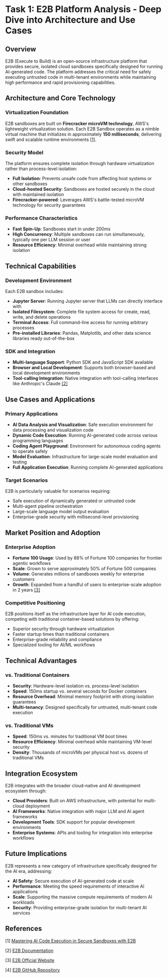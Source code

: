 # Task 1: E2B Platform Analysis - Deep Dive into Architecture and Use Cases

## Overview

E2B (Execute to Build) is an open-source infrastructure platform that provides secure, isolated cloud sandboxes specifically designed for running AI-generated code. The platform addresses the critical need for safely executing untrusted code in multi-tenant environments while maintaining high performance and rapid provisioning capabilities.

## Architecture and Core Technology

### Virtualization Foundation
E2B sandboxes are built on **Firecracker microVM technology**, AWS's lightweight virtualization solution. Each E2B Sandbox operates as a nimble virtual machine that initializes in approximately **150 milliseconds**, delivering swift and scalable runtime environments [[1]](https://adasci.org/mastering-ai-code-execution-in-secure-sandboxes-with-e2b/).

### Security Model
The platform ensures complete isolation through hardware virtualization rather than process-level isolation:
- **Full Isolation**: Prevents unsafe code from affecting host systems or other sandboxes
- **Cloud-hosted Security**: Sandboxes are hosted securely in the cloud with maintained isolation
- **Firecracker-powered**: Leverages AWS's battle-tested microVM technology for security guarantees

### Performance Characteristics
- **Fast Spin-Up**: Sandboxes start in under 200ms
- **High Concurrency**: Multiple sandboxes can run simultaneously, typically one per LLM session or user
- **Resource Efficiency**: Minimal overhead while maintaining strong isolation

## Technical Capabilities

### Development Environment
Each E2B sandbox includes:
- **Jupyter Server**: Running Jupyter server that LLMs can directly interface with
- **Isolated Filesystem**: Complete file system access for create, read, write, and delete operations  
- **Terminal Access**: Full command-line access for running arbitrary processes
- **Pre-installed Libraries**: Pandas, Matplotlib, and other data science libraries ready out-of-the-box

### SDK and Integration
- **Multi-language Support**: Python SDK and JavaScript SDK available
- **Browser and Local Development**: Supports both browser-based and local development environments
- **Tool-calling Integration**: Native integration with tool-calling interfaces like Anthropic's Claude [[2]](https://e2b.dev/docs)

## Use Cases and Applications

### Primary Applications
- **AI Data Analysis and Visualization**: Safe execution environment for data processing and visualization code
- **Dynamic Code Execution**: Running AI-generated code across various programming languages
- **Coding Agent Playground**: Environment for autonomous coding agents to operate safely
- **Model Evaluation**: Infrastructure for large-scale model evaluation and testing
- **Full Application Execution**: Running complete AI-generated applications

### Target Scenarios
E2B is particularly valuable for scenarios requiring:
- Safe execution of dynamically generated or untrusted code
- Multi-agent pipeline orchestration
- Large-scale language model output evaluation
- Enterprise-grade security with millisecond-level provisioning

## Market Position and Adoption

### Enterprise Adoption
- **Fortune 100 Usage**: Used by 88% of Fortune 100 companies for frontier agentic workflows
- **Scale**: Grown to serve approximately 50% of Fortune 500 companies
- **Volume**: Generates millions of sandboxes weekly for enterprise customers
- **Growth**: Expanded from a handful of users to enterprise-scale adoption in 2 years [[3]](https://e2b.dev/)

### Competitive Positioning
E2B positions itself as the infrastructure layer for AI code execution, competing with traditional container-based solutions by offering:
- Superior security through hardware virtualization
- Faster startup times than traditional containers
- Enterprise-grade reliability and compliance
- Specialized tooling for AI/ML workflows

## Technical Advantages

### vs. Traditional Containers
- **Security**: Hardware-level isolation vs. process-level isolation
- **Speed**: 150ms startup vs. several seconds for Docker containers
- **Resource Overhead**: Minimal memory footprint with strong isolation guarantees
- **Multi-tenancy**: Designed specifically for untrusted, multi-tenant code execution

### vs. Traditional VMs
- **Speed**: 150ms vs. minutes for traditional VM boot times
- **Resource Efficiency**: Minimal overhead while maintaining VM-level security
- **Density**: Thousands of microVMs per physical host vs. dozens of traditional VMs

## Integration Ecosystem

E2B integrates with the broader cloud-native and AI development ecosystem through:
- **Cloud Providers**: Built on AWS infrastructure, with potential for multi-cloud deployment
- **AI Frameworks**: Native integration with major LLM and AI agent frameworks
- **Development Tools**: SDK support for popular development environments
- **Enterprise Systems**: APIs and tooling for integration into enterprise workflows

## Future Implications

E2B represents a new category of infrastructure specifically designed for the AI era, addressing:
- **AI Safety**: Secure execution of AI-generated code at scale
- **Performance**: Meeting the speed requirements of interactive AI applications  
- **Scale**: Supporting the massive compute requirements of modern AI workloads
- **Security**: Providing enterprise-grade isolation for multi-tenant AI services

## References

[1] [Mastering AI Code Execution in Secure Sandboxes with E2B](https://adasci.org/mastering-ai-code-execution-in-secure-sandboxes-with-e2b/)

[2] [E2B Documentation](https://e2b.dev/docs)

[3] [E2B Official Website](https://e2b.dev/)

[4] [E2B GitHub Repository](https://github.com/e2b-dev/E2B)
